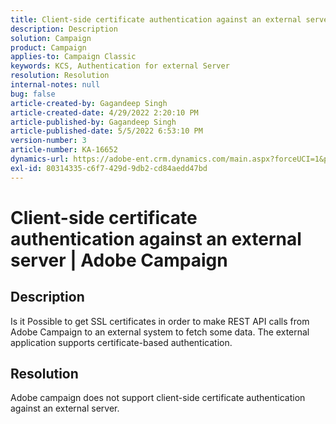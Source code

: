 ```yaml
---
title: Client-side certificate authentication against an external server | Adobe Campaign
description: Description
solution: Campaign
product: Campaign
applies-to: Campaign Classic
keywords: KCS, Authentication for external Server
resolution: Resolution
internal-notes: null
bug: false
article-created-by: Gagandeep Singh
article-created-date: 4/29/2022 2:20:10 PM
article-published-by: Gagandeep Singh
article-published-date: 5/5/2022 6:53:10 PM
version-number: 3
article-number: KA-16652
dynamics-url: https://adobe-ent.crm.dynamics.com/main.aspx?forceUCI=1&pagetype=entityrecord&etn=knowledgearticle&id=5b70dc75-c7c7-ec11-a7b6-0022480a1de4
exl-id: 80314335-c6f7-429d-9db2-cd84aedd47bd
---
```

# Client-side certificate authentication against an external server | Adobe Campaign

## Description


Is it Possible to get SSL certificates in order to make REST API calls from Adobe Campaign to an external system to fetch some data. The external application supports certificate-based authentication.


## Resolution


Adobe campaign does not support client-side certificate authentication against an external server.
